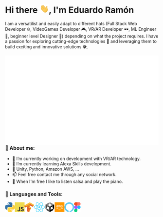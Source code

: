 # Hi there <img src="https://github.com/Edurz135/Edurz135/blob/main/assets/hand.gif" width="30">, I'm Eduardo Ramón 

I am a versatilist and easily adapt to different hats (Full Stack Web Developer 🌐, VideoGames Developer 🎮, VR/AR Developer 🕶, ML Engineer 🤖, beginner level Designer 🎨) depending on what the project requires. I have a passion for exploring cutting-edge technologies 🚀 and leveraging them to build exciting and innovative solutions 🛠️.

<img src="https://github.com/Edurz135/Github-Stats-Visualization/blob/master/generated/overview.svg#gh-dark-mode-only" alt="macropower" align="right" />

### 💯 About me:
- 🔭 I’m currently working on development with VR/AR technology.
- 🌱 I’m currently learning Alexa Skills development.
- 💖 Unity, Python, Amazon AWS, ...
- 📫 Feel free contact me through any social network. 
- 🎹 When I'm free I like to listen salsa and play the piano.

### 🔨 Languages and Tools:
<a href="https://www.python.org" target="_blank"><img align="left" alt="Python" height ="32px" src="https://github.com/Edurz135/Edurz135/blob/main/assets/python.png"></a>
<a href="https://developer.mozilla.org/en-US/docs/Web/JavaScript" target="_blank"> <img align="left" alt="JavaScript" height ="32px"  src="https://github.com/Edurz135/Edurz135/blob/main/assets/javascript.png"> </a>
<a href="https://www.tensorflow.org/" target="_blank"> <img align="left" alt="Tensorflow" height ="32px"  src="https://github.com/Edurz135/Edurz135/blob/main/assets/tensorflow.png"> </a>
<a href="https://reactjs.org/" target="_blank"> <img align="left" alt="React" height ="32px" src="https://github.com/Edurz135/Edurz135/blob/main/assets/react.png"></a>
<a href="https://unity.com/" target="_blank"><img align="left" alt="Unity" height ="32px" src="https://github.com/Edurz135/Edurz135/blob/main/assets/unity.png"></a>
<a href="https://aws.amazon.com/?nc2=h_lg" target="_blank"> <img src="https://github.com/Edurz135/Edurz135/blob/main/assets/aws.png" align="left" alt="Amazon" height='32px'/> </a>
<a href="https://alexa.amazon.com/" target="_blank"> <img src="https://github.com/Edurz135/Edurz135/blob/main/assets/alexa.png" align="left" alt="Alexa" height='32px'/> </a>
<a href="https://www.figma.com/" target="_blank"> <img src="https://github.com/Edurz135/Edurz135/blob/main/assets/figma.png" align="left" alt="figma" height='32px'/> </a>
<br>
